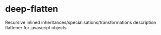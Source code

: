# deep-flatten

Recursive inlined inheritances/specialisations/transformations description flattener for javascript objects


